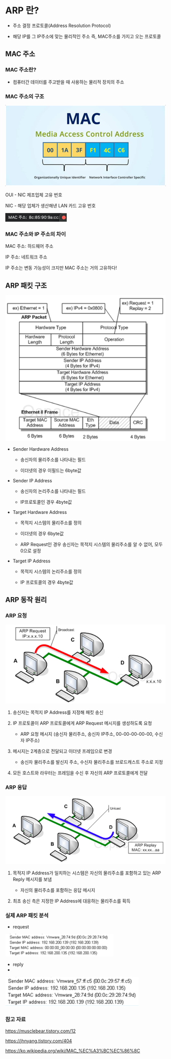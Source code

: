 # ARP 란?

- 주소 결정 프로토콜(Address Resolution Protocol)

- 해당 IP를 그 IP주소에 맞는 물리적인 주소 즉, MAC주소를 가지고 오는 프로토콜

## MAC 주소

### MAC 주소란?

- 컴퓨터간 데이터를 주고받을 때 사용하는 물리적 장치의 주소

### MAC 주소의 구조

![mac 주소 구조](mac-address.png)

OUI - NIC 제조업체 고유 번호

NIC - 해당 업체가 생산해낸 LAN 카드 고유 번호

![내 맥주소](my-mac.png)

### MAC 주소와 IP 주소의 차이

MAC 주소: 하드웨어 주소

IP 주소: 네트워크 주소

IP 주소는 변동 가능성이 크지만 MAC 주소는 거의 고유하다!

## ARP 패킷 구조

![arp 패킷](arp-packet.png)

- Sender Hardware Address

  - 송신자의 물리주소를 나타내는 필드

  - 이더넷의 경우 이필드는 6byte값

- Sender IP Address

  - 송신자의 논리주소를 나타내는 필드

  - IP프로토콜인 경우 4byte값

- Target Hardware Address

  - 목적지 시스템의 물리주소를 정의

  - 이더넷의 경우 6byte값

  - ARP Request인 경우 송신자는 목적지 시스템의 물리주소를 알 수 없어, 모두 0으로 설정

- Target IP Address

  - 목적지 시스템의 논리주소를 정의

  - IP 프로토콜의 경우 4byte값

## ARP 동작 원리

### ARP 요청

![arp 요청](arp-request.png)

1) 송신자는 목적지 IP Address를 지정해 패킷 송신

2) IP 프로토콜이 ARP 프로토콜에게 ARP Request 메시지를 생성하도록 요청

   - ARP 요청 메시지 (송신자 물리주소, 송신자 IP주소, 00-00-00-00-00, 수신자 IP주소)

3) 메시지는 2계층으로 전달되고 이더넷 프레임으로 변경

   - 송신자 물리주소를 발신지 주소, 수신자 물리주소를 브로드캐스트 주소로 지정

4) 모든 호스트와 라우터는 프레임을 수신 후 자신의 ARP 프로토콜에게 전달

### ARP 응답

![arp 응답](arp-reply.png)

1. 목적지 IP Address가 일치하는 시스템은 자신의 물리주소를 포함하고 있는 ARP Reply 메시지를 보냄

   - 자신의 물리주소를 포함하는 응답 메시지

2. 최초 송신 측은 지정한 IP Address에 대응하는 물리주소를 획득

### 실제 ARP 패킷 분석

- request

![img.png](request.png)

- reply
- 
![img_1.png](reply.png)
### 참고 자료

https://musclebear.tistory.com/12

https://jhnyang.tistory.com/404

https://ko.wikipedia.org/wiki/MAC_%EC%A3%BC%EC%86%8C

